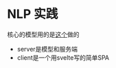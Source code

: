 # NLP 实践

核心的模型用的是[这个](https://github.com/Karshilov/gpt2-finetuning)做的

+ server是模型和服务端
+ client是一个用svelte写的简单SPA
